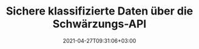 ---
############################# Static ############################
layout: "product"
date: 2021-04-27T09:31:06+03:00
draft: false

product: "Redaction"
product_tag: "redaction"
platform: ".NET"
platform_tag: "net"

############################# Head ############################
head_title: "C# .NET Schwärzungs-API | Verstecken Sie privaten Text aus PDF-Word-Excel-Bildern"
head_description: "Dokumentschwärzungs-API für .NET. Schwärzen, verbergen oder entfernen Sie vertrauliche Inhalte aus PDFs, Microsoft Word, Excel, Präsentationen und Rasterbildern."

############################# Header ############################
title: "Sichere klassifizierte Daten über die Schwärzungs-API"
description: "Schwärzen, verbergen oder entfernen Sie vertrauliche Inhalte und Metadaten aus Dokumenten, Arbeitsblättern, Präsentationen, PDF- und Rasterbilddateien mithilfe der .NET-API."
button:
    enable: true

############################# SubMenu ############################
submenu:
    enable: true
    
    left:
        img_alt: "GroupDocs.Redaction for .NET"
        image: "https://www.groupdocs.cloud/templates/groupdocs/images/product-logos/groupdocs-redaction-net.png"
        product: "GroupDocs.Redaction"
        platform: ".NET"

    middle:
        button:
            # button loop
            - link: "#overview"
              text: "Überblick"

            # button loop
            - link: "#features"
              text: "Merkmale"

            # button loop
            - link: "#support"
              text: "Support"

            # button loop
            - link: "https://products.groupdocs.app/redaction"
              text: "Live Demo"

            # button loop
            - link: "https://purchase.groupdocs.com/pricing/redaction/net"
              text: "Preisgestaltung"

    right:
        link_download: "https://downloads.groupdocs.com/redaction"
        link_learn: "https://docs.groupdocs.com/redaction/net/"
        link_buy: "https://purchase.groupdocs.com"

############################# Overview ############################
overview:
    enable: true
    content: |
      GroupDocs.Redaction für .NET ist eine API-Bibliothek, mit der Sie vertrauliche und klassifizierte Daten aus verschiedenen Dateiformaten wie Microsoft Word, Excel, PowerPoint und PDF löschen können. Die einzige formatunabhängige Schnittstelle unserer Schwärzungs-API unterstützt die Schwärzung verschiedener Typen, z. B. Schwärzung von Text, Schwärzung von Metadaten, Schwärzung von Anmerkungen und Schwärzung von tabellarischen Dokumenten. Mit GroupDocs.Redaction for .NET API können Sie auch passwortgeschützte Dateien redigieren. Sie dürfen das Dokument in seinem Originalformat speichern sowie ein bereinigtes PDF-Dokument mit Rasterbildern der Originalseiten erstellen.
    tabs:
      enable: true
      
      ## TAB ONE ##
      tab_one:
        description: |
          Nachfolgend finden Sie eine Übersicht über GroupDocs.Redaction für .NET:
      
        right:
          enable: true
          icon: "fab fa-html5"
          title: "Überblick"
          content: |
            * Text schwärzen
            * Metadaten schwärzen
            * Anmerkung schwärzen
            * Tabellarisches Dokument schwärzen
            * Geschützte Dateien schwärzen
            * Anpassung
      
      ## TAB TWO ##
      tab_two:
        description: |
          GroupDocs.Redaction für .NET unterstützt die folgenden [Dokumentdateiformate](https://docs.groupdocs.com/redaction/net/supported-document-formats/):

        right:
          enable: true
          table:
            # table loop
            - title: "Text schwärzen, Metadata & Comments"
              content: |
                * **Word**: DOC, DOCX, DOT, ODT, DOTX, DOCM, DOTM, RTF
                * **Excel**: XLS, XLSX, XLT, XLTX, XLSM, XLTM, CSV
                * **PowerPoint**: PPT, PPTX, PPS, PPSX, POTX, PPTM, PPSM, POTM
                * **Fixed Layout**: PDF
                * **Raster Images**: JPG, BMP, PNG, GIF, TIFF

      ## TAB THREE ##
      tab_three:
        description: |
          GroupDocs.Redaction for .NET unterstützt das Folgen Betriebssysteme & Paket-Managers:
        
        left:
          enable: true
          table:
            # table loop
            - icon: "fab fa-windows"
              title: "Betriebssysteme"
              content: |
                * Windows Desktop
                * Windows Server
                * Windows Azure
                * Linux

            # table loop
            - icon: "fas fa-code"
              title: "Unterstützte Frameworks"
              content: |
                * .NET Framework 2.0 oder höher
                * .NET Standard 2.0
                * .NET Core 2.0

        right:
          enable: true
          table:
            # table loop
            - icon: "fas fa-box"
              title: "Paket-Manager"
              content: |
                * NuGet

            # table loop
            - icon: "fas fa-tools"
              title: "Entwicklungsumgebungen"
              content: |
                * Microsoft Visual Studio
                * Xamarin.Android
                * Xamarin.IOS
                * Xamarin.Mac
                * MonoDevelop

############################# Features ############################
features:
    enable: true
    title: "GroupDocs.Redaction for .NET Merkmale"

    feature:
      # feature loop
      - icon: "fas fa-copy"
        content: "Führen Sie eine Suche mit Berücksichtigung der Groß-/Kleinschreibung durch, um eine exakte Phrasenschwärzung zu erhalten"

      # feature loop
      - icon: "fas fa-eye"
        content: "Verwenden Sie das Farbfeld, um geschwärzten Text auszublenden, anstatt die Zeichenfolge zu ersetzen"

      # feature loop
      - icon: "fas fa-bolt"
        content: "Suchen und schwärzen Sie jeden Text mit der Suche nach regulären Ausdrücken"
      
      # feature loop
      - icon: "fas fa-file-powerpoint"
        content: "Filtern Sie alle oder eine beliebige Kombination von klassifizierten Metadateninformationen des Dokuments"

      # feature loop
      - icon: "fas fa-code"
        content: "Löschen Sie schnell vollständige Metadateninformationen eines bestimmten Dokuments"

      # feature loop
      - icon: "fas fa-cloud"
        content: "Legen Sie einen Umfang der Schwärzung auf ein bestimmtes Arbeitsblatt und/oder eine bestimmte Spalte in Excel fest"

      # feature loop
      - icon: "fas fa-remove-format"
        content: "Entfernen Sie alle oder bestimmte Kommentare und andere Anmerkungen aus dem Dokument"

      # feature loop
      - icon: "fas fa-comment-slash"
        content: "Suchen und entfernen Sie vertrauliche Daten aus dem Anmerkungstext"

      # feature loop
      - icon: "fas fa-location-arrow"
        content: "Fähigkeit, mit Ihren eigenen Formaten und Schwärzungen zu arbeiten"

      # feature loop
      - icon: "fas fa-border-all"
        content: "Unterstützung für Rasterbildformate und Schwärzungen von Bildbereichen"

      # feature loop
      - icon: "fas fa-wrench"
        content: "Geben Sie eine Reihe von Schwärzungsregeln (Richtlinie) in der XML-Datei an"

      # feature loop
      - icon: "fas fa-columns"
        content: "Geben Sie den Seitenbereich und die PDF-Konformitätsstufe während der Konvertierung in PDF an"

      # feature loop
      - icon: "fas fa-file-word"
        content: "EXIF-Metadaten aus Bilddateien bearbeiten oder löschen"

      # feature loop
      - icon: "fas fa-envelope"
        content: "Schwärzen Sie eingebettete Bilder in PDF-, Word- und Präsentationsdokumenten"

      # feature loop
      - icon: "fas fa-print"
        content: "Speichern Sie eine Schwärzungsrichtlinie als XML-Datei"

    more_feature:
      # more_feature_loop
      - title: "Schwärzen Sie Ihre klassifizierten Daten mit Leichtigkeit und Kontrolle"
        content: |
          GroupDocs.Redaction for .NET API gibt Ihnen die vollständige Kontrolle darüber, wie Sie Ihre wichtigen klassifizierten Informationen aus unterstützten Dokumenten verbergen oder löschen möchten. Die Verwendung unserer Schwärzungs-API ist ziemlich einfach und unkompliziert.  

          Im folgenden Beispiel laden wir ein unterstütztes Dokument, schwärzen jeglichen Text und gleichen „2 Ziffern, Leerzeichen oder nichts, 2 Ziffern, wieder Leerzeichen und 6 Ziffern“ (z. B. 12 34 567890) mit einem blauen Farbfeld unter Verwendung von C# ab. Sobald dies erledigt ist, speichert es das Dokument in seinem ursprünglichen Format, indem es mit einem hinzugefügten Suffix „_Redacted“: umbenannt wird

          ```cs
          // Erstellen Sie eine Instanz der Redactor-Klasse
          using (Redactor redactor = new Redactor("sample.docx"))
          {
            // Schwärzung anwenden
            redactor.Apply(new RegexRedaction("\\d{2}\\s*\\d{2}[^\\d]*\\d{6}", new ReplacementOptions(System.Drawing.Color.Blue)));
            redactor.Save();
          }
          ```

############################# Support ############################
support:
    enable: true

############################# Solutions ############################
solutions:
    enable: true
    title: "GroupDocs.Redaction bietet APIs zum Anzeigen von Dokumenten für andere beliebte Entwicklungsumgebungen"

    solution:
        # solution loop
        - img_alt: "GroupDocs.Redaction for .NET"
          image: "https://www.groupdocs.cloud/templates/groupdocs/images/product-logos/groupdocs-redaction-net.png"
          product: "GroupDocs.Redaction"
          platform: ".NET"
          link: "/redaction/net/"

############################# Back to top ###############################
back_to_top:
  enable: true
---